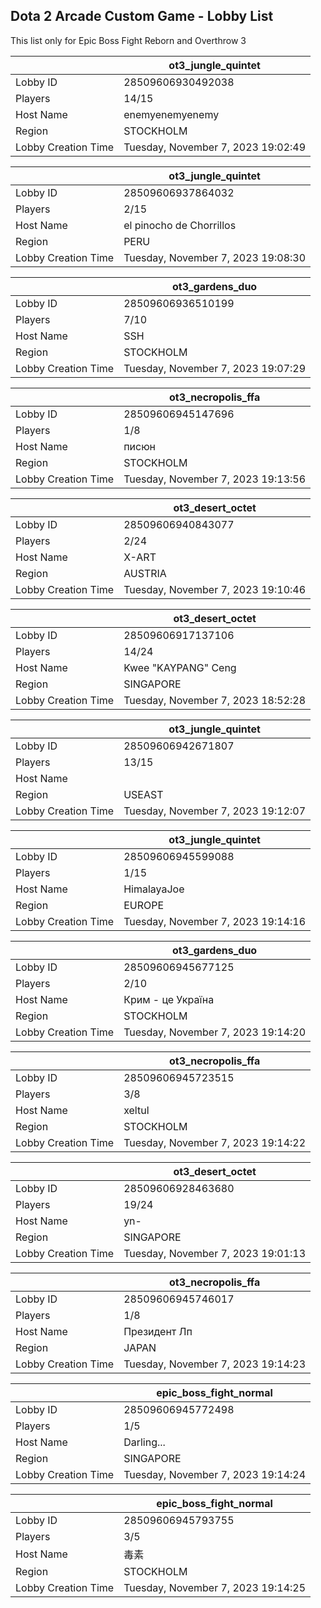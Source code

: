 ## Dota 2 Arcade Custom Game - Lobby List

This list only for Epic Boss Fight Reborn and Overthrow 3

|  | ot3_jungle_quintet |
| ------ | ------ |
| Lobby ID | 28509606930492038 |
| Players | 14/15 |
| Host Name | enemyenemyenemy |
| Region | STOCKHOLM |
| Lobby Creation Time | Tuesday, November 7, 2023 19:02:49 |


|  | ot3_jungle_quintet |
| ------ | ------ |
| Lobby ID | 28509606937864032 |
| Players | 2/15 |
| Host Name | el pinocho de Chorrillos |
| Region | PERU |
| Lobby Creation Time | Tuesday, November 7, 2023 19:08:30 |


|  | ot3_gardens_duo |
| ------ | ------ |
| Lobby ID | 28509606936510199 |
| Players | 7/10 |
| Host Name | SSH |
| Region | STOCKHOLM |
| Lobby Creation Time | Tuesday, November 7, 2023 19:07:29 |


|  | ot3_necropolis_ffa |
| ------ | ------ |
| Lobby ID | 28509606945147696 |
| Players | 1/8 |
| Host Name | писюн |
| Region | STOCKHOLM |
| Lobby Creation Time | Tuesday, November 7, 2023 19:13:56 |


|  | ot3_desert_octet |
| ------ | ------ |
| Lobby ID | 28509606940843077 |
| Players | 2/24 |
| Host Name | X-ART |
| Region | AUSTRIA |
| Lobby Creation Time | Tuesday, November 7, 2023 19:10:46 |


|  | ot3_desert_octet |
| ------ | ------ |
| Lobby ID | 28509606917137106 |
| Players | 14/24 |
| Host Name | Kwee "KAYPANG" Ceng |
| Region | SINGAPORE |
| Lobby Creation Time | Tuesday, November 7, 2023 18:52:28 |


|  | ot3_jungle_quintet |
| ------ | ------ |
| Lobby ID | 28509606942671807 |
| Players | 13/15 |
| Host Name | 󠀡󠀡 |
| Region | USEAST |
| Lobby Creation Time | Tuesday, November 7, 2023 19:12:07 |


|  | ot3_jungle_quintet |
| ------ | ------ |
| Lobby ID | 28509606945599088 |
| Players | 1/15 |
| Host Name | HimalayaJoe |
| Region | EUROPE |
| Lobby Creation Time | Tuesday, November 7, 2023 19:14:16 |


|  | ot3_gardens_duo |
| ------ | ------ |
| Lobby ID | 28509606945677125 |
| Players | 2/10 |
| Host Name | Крим - це Україна |
| Region | STOCKHOLM |
| Lobby Creation Time | Tuesday, November 7, 2023 19:14:20 |


|  | ot3_necropolis_ffa |
| ------ | ------ |
| Lobby ID | 28509606945723515 |
| Players | 3/8 |
| Host Name | xeltul |
| Region | STOCKHOLM |
| Lobby Creation Time | Tuesday, November 7, 2023 19:14:22 |


|  | ot3_desert_octet |
| ------ | ------ |
| Lobby ID | 28509606928463680 |
| Players | 19/24 |
| Host Name | yn- |
| Region | SINGAPORE |
| Lobby Creation Time | Tuesday, November 7, 2023 19:01:13 |


|  | ot3_necropolis_ffa |
| ------ | ------ |
| Lobby ID | 28509606945746017 |
| Players | 1/8 |
| Host Name | Президент Лп |
| Region | JAPAN |
| Lobby Creation Time | Tuesday, November 7, 2023 19:14:23 |


|  | epic_boss_fight_normal |
| ------ | ------ |
| Lobby ID | 28509606945772498 |
| Players | 1/5 |
| Host Name | Darling... |
| Region | SINGAPORE |
| Lobby Creation Time | Tuesday, November 7, 2023 19:14:24 |


|  | epic_boss_fight_normal |
| ------ | ------ |
| Lobby ID | 28509606945793755 |
| Players | 3/5 |
| Host Name | 毒素 |
| Region | STOCKHOLM |
| Lobby Creation Time | Tuesday, November 7, 2023 19:14:25 |


